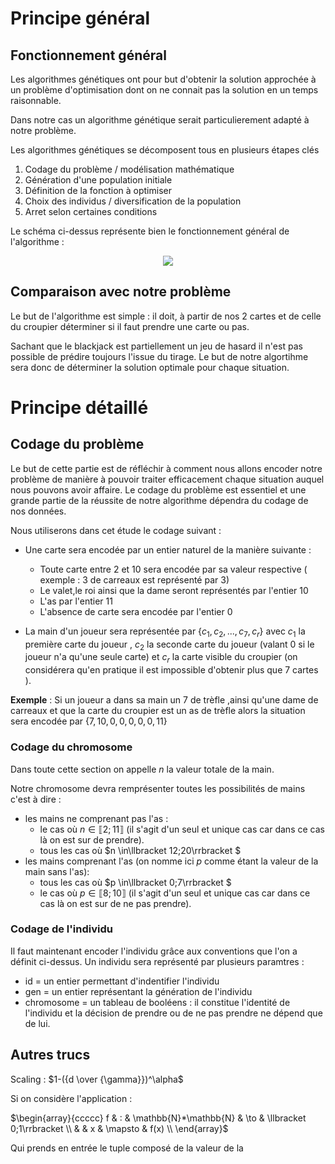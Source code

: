 # __Principe général__

## Fonctionnement général

Les algorithmes génétiques ont pour but d'obtenir la solution approchée à un problème d'optimisation dont on ne connait pas la solution en un temps raisonnable.



Dans notre cas un algorithme génétique serait particulierement adapté à notre problème.

Les algorithmes génétiques se décomposent tous en plusieurs étapes clés

1. Codage du problème / modélisation mathématique
2. Génération d'une population initiale
3. Définition de la fonction à optimiser
4. Choix des individus / diversification de la population 
5. Arret selon certaines conditions 

Le schéma ci-dessus représente bien le fonctionnement général de l'algorithme :

<p align="center">
    <img src="https://upload.wikimedia.org/wikipedia/commons/4/42/Schema_simple_algorithme_genetique.png">


## Comparaison avec notre problème

Le but de l'algorithme est simple : il doit, à partir de nos 2 cartes et de celle du croupier déterminer si il faut prendre une carte ou pas.

Sachant que le blackjack est partiellement un jeu de hasard il n'est pas possible de prédire toujours l'issue du tirage. Le but de notre algortihme sera donc de déterminer la solution optimale pour chaque situation.

# __Principe détaillé__

## Codage du problème

Le but de cette partie est de réfléchir à comment nous allons encoder notre problème de manière à pouvoir traiter efficacement chaque situation auquel nous pouvons avoir affaire.
Le codage du problème est essentiel et une grande partie de la réussite de notre algorithme dépendra du codage de nos données.

Nous utiliserons dans cet étude le codage suivant :
* Une carte sera encodée par un entier naturel de la manière suivante :
  * Toute carte entre $2$ et $10$ sera encodée par sa valeur respective ( exemple : $3$ de carreaux est représenté par $3$)
  * Le valet,le roi ainsi que la dame seront représentés par l'entier $10$
  * L'as par l'entier $11$
  * L'absence de carte sera encodée par l'entier $0$ 

* La main d'un joueur sera représentée par $\{c_1,c_2,...,c_7,c_r\}$ avec $c_1$ la première carte du joueur , $c_2$ la seconde carte du joueur (valant 0 si le joueur n'a qu'une seule carte) et $c_r$ la carte visible du croupier (on considérera qu'en pratique il est impossible d'obtenir plus que 7 cartes ).

__Exemple__ : Si un joueur a dans sa main un 7 de trèfle ,ainsi qu'une dame de carreaux et que la carte du croupier est un as de trèfle alors la situation sera encodée par $\{7,10,0,0,0,0,0,11\}$


### Codage du chromosome

Dans toute cette section on appelle $n$ la valeur totale de la main.

Notre chromosome devra remprésenter toutes les possibilités de mains c'est à dire :
* les mains ne comprenant pas l'as :
  * le cas où $n \in  \llbracket 2;11\rrbracket$ (il s'agit d'un seul et unique cas car dans ce cas là on est sur de prendre).
  * tous les cas où $n \in\llbracket 12;20\rrbracket $
* les mains comprenant l'as (on nomme ici $p$ comme étant la valeur de la main sans l'as):
  * tous les cas où $p \in\llbracket 0;7\rrbracket $
  * le cas où $p \in  \llbracket 8;10\rrbracket$ (il s'agit d'un seul et unique cas car dans ce cas là on est sur de ne pas prendre).

### Codage de l'individu

Il faut maintenant encoder l'individu grâce aux conventions que l'on a définit ci-dessus.
Un individu sera représenté par plusieurs paramtres :
* id = un entier permettant d'indentifier l'individu
* gen = un entier représentant la génération de l'individu
* chromosome = un tableau de booléens : il constitue l'identité de l'individu et la décision de prendre ou de ne pas prendre ne dépend que de lui.














## Autres trucs

Scaling : $1-({d \over {\gamma}})^\alpha$


Si on considère l'application :

$\begin{array}{ccccc}
f & : & \mathbb{N}*\mathbb{N} & \to & \llbracket 0;1\rrbracket \\
 & & x & \mapsto & f(x) \\
\end{array}$

Qui prends en entrée le tuple composé de la valeur de la 
